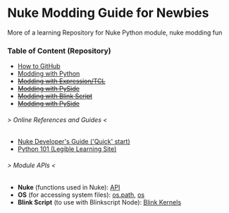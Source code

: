 # Nuke Modding Guide for Newbies

More of a learning Repository for Nuke Python module, nuke modding fun

### Table of Content (Repository)

- [How to GitHub](GitHub101.md)
- [Modding with Python](./_python)
- [~~Modding with Expression/TCL~~](./_tcl)
- [~~Modding with PySide~~](###)
- [~~Modding with Blink Script~~](###)
- [~~Modding with PySide~~](###)

###### > Online References and Guides <
- [Nuke Developer's Guide ('Quick' start)](https://learn.foundry.com/nuke/developers/80/pythondevguide/index.html)
- [Python 101 (Legible Learning Site)](https://python101.pythonlibrary.org/index.html)

###### > Module APIs <
- **Nuke** (functions used in Nuke): [API](https://learn.foundry.com/nuke/developers/70/pythonreference/)
- **OS** (for accessing system files): [os.path](https://docs.python.org/2.7/library/os.path.html#module-os.path), [os](https://docs.python.org/2.7/library/os.html)
- **Blink Script** (to use with Blinkscript Node): [Blink Kernels](https://learn.foundry.com/nuke/developers/11.2/BlinkKernels/index.html)
